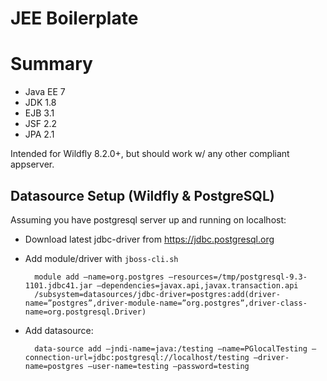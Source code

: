 JEE Boilerplate===============# Summary* Java EE 7* JDK 1.8* EJB 3.1* JSF 2.2* JPA 2.1Intended for Wildfly 8.2.0+, but should work w/ any other compliant appserver.## Datasource Setup (Wildfly & PostgreSQL)Assuming you have postgresql server up and running on localhost:- Download latest jdbc-driver from https://jdbc.postgresql.org- Add module/driver with `jboss-cli.sh`        module add –name=org.postgres –resources=/tmp/postgresql-9.3-1101.jdbc41.jar –dependencies=javax.api,javax.transaction.api        /subsystem=datasources/jdbc-driver=postgres:add(driver-name=”postgres”,driver-module-name=”org.postgres”,driver-class-name=org.postgresql.Driver)- Add datasource:        data-source add –jndi-name=java:/testing –name=PGlocalTesting –connection-url=jdbc:postgresql://localhost/testing –driver-name=postgres –user-name=testing –password=testing